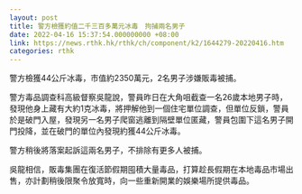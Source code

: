 ```yaml
---
layout: post
title: 警方檢獲約值二千三百多萬元冰毒　拘捕兩名男子
date: 2022-04-16 15:37:54.000000000 +08:00
link: https://news.rthk.hk/rthk/ch/component/k2/1644279-20220416.htm
categories: rthk
---
```


警方檢獲44公斤冰毒，市值約2350萬元，2名男子涉嫌販毒被捕。

警方毒品調查科高級督察吳龍說，警員昨日在大角咀截查一名26歲本地男子時，發現他身上藏有大約1克冰毒，將押解他到一個住宅單位調查，但單位反鎖，警員於是破門入屋，發現另一名男子爬窗逃離到隔壁單位匿藏，警員包圍下這名男子開門投降，並在破門的單位內發現約獲44公斤冰毒。

警方稍後將落案起訴這兩名男子，不排除有更多人被捕。

吳龍相信，販毒集團在復活節假期囤積大量毒品，打算趁長假期在本地毒品市場出售，亦計劃稍後限聚令放寬時，向一些重新開業的娛樂場所提供毒品。
